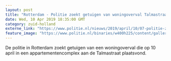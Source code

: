 ```yaml
---
layout: post
title: "Rotterdam - Politie zoekt getuigen van woningoverval Talmastraat Rotterdam"
date: Wed, 10 Apr 2019 18:35:00 GMT
category: zuid-holland
externe_link: "https://www.politie.nl/nieuws/2019/april/10/07-politie-zoekt-getuigen-van-woningoverval-talmastraat-rotterdam.html"
feature_image: "https://www.politie.nl/binaries/w400h225/content/gallery/politie/stockfotos/algemeen/wijkagent-praat-met-bewoners-op-straat.jpg"
---
```


De politie in Rotterdam zoekt getuigen van een woningoverval die op 10 april in een appartementencomplex aan de Talmastraat plaatsvond.
